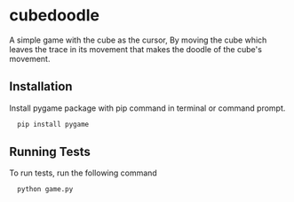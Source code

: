 
# cubedoodle

A simple game with the cube as the cursor, By moving the cube which leaves the trace in its movement that makes the doodle of the cube's movement.


## Installation

Install pygame package with pip command in terminal or command prompt.

```bash
  pip install pygame
```
    
## Running Tests

To run tests, run the following command

```bash
  python game.py
```

